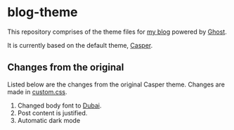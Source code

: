 # blog-theme

This repository comprises of the theme files for [my blog](https://blog.pratyushnalam.com) powered by [Ghost](https://ghost.org).

It is currently based on the default theme, [Casper](https://github.com/TryGhost/Casper).

## Changes from the original

Listed below are the changes from the original Casper theme. Changes are made in [custom.css](assets/css/custom.css).

1. Changed body font to [Dubai](https://dubaifont.com/).
2. Post content is justified.
3. Automatic dark mode
